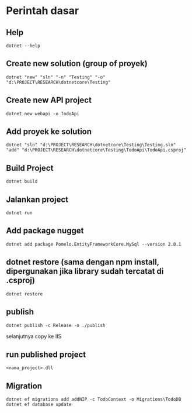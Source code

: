 # Perintah dasar

## Help
```
dotnet --help
```

## Create new solution (group of proyek)
```
dotnet "new" "sln" "-n" "Testing" "-o" "d:\PROJECT\RESEARCH\dotnetcore\Testing"
```

## Create new API project
``` 
dotnet new webapi -o TodoApi
```

## Add proyek ke solution
```
dotnet "sln" "d:\PROJECT\RESEARCH\dotnetcore\Testing\Testing.sln" "add" "d:\PROJECT\RESEARCH\dotnetcore\Testing\TodoApi\TodoApi.csproj"
```

## Build Project
```
dotnet build
```

## Jalankan project
```
dotnet run
```

## Add package nugget
```
dotnet add package Pomelo.EntityFrameworkCore.MySql --version 2.0.1
```

## dotnet restore (sama dengan npm install, dipergunakan jika library sudah tercatat di .csproj)
```
dotnet restore
```

## publish
```
dotnet publish -c Release -o ./publish
```
selanjutnya copy ke IIS


## run published project
```
<nama_project>.dll
```

## Migration
```
dotnet ef migrations add addNIP -c TodoContext -o Migrations\TodoDB
dotnet ef database update
```
